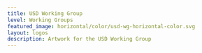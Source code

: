 ```yaml
---
title: USD Working Group
level: Working Groups
featured_image: horizontal/color/usd-wg-horizontal-color.svg
layout: logos
description: Artwork for the USD Working Group
---
```

